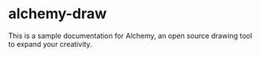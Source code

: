 # alchemy-draw
This is a sample documentation for Alchemy, an open source drawing tool to expand your creativity.
